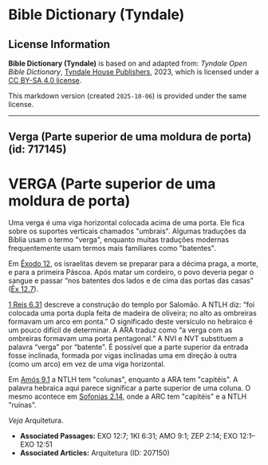 # Bible Dictionary (Tyndale)

## License Information

**Bible Dictionary (Tyndale)** is based on and adapted from: _Tyndale Open Bible Dictionary_, [Tyndale House Publishers](https://tyndaleopenresources.com/), 2023, which is licensed under a [CC BY-SA 4.0 license](https://creativecommons.org/licenses/by-sa/4.0/legalcode.en).

This markdown version (created `2025-10-06`) is provided under the same license.



--------------------------------

## Verga (Parte superior de uma moldura de porta) (id: 717145)

VERGA (Parte superior de uma moldura de porta)
==============================================

Uma verga é uma viga horizontal colocada acima de uma porta. Ele fica sobre os suportes verticais chamados "umbrais". Algumas traduções da Bíblia usam o termo "verga", enquanto muitas traduções modernas frequentemente usam termos mais familiares como "batentes".

Em [Êxodo 12](https://ref.ly/Exod12:1-Exod12:51), os israelitas devem se preparar para a décima praga, a morte, e para a primeira Páscoa. Após matar um cordeiro, o povo deveria pegar o sangue e passar “nos batentes dos lados e de cima das portas das casas” ([Êx 12\.7](https://ref.ly/Exod12:7)).

[1 Reis 6\.31](https://ref.ly/1Kgs6:31) descreve a construção do templo por Salomão. A NTLH diz: “foi colocada uma porta dupla feita de madeira de oliveira; no alto as ombreiras formavam um arco em ponta.” O significado deste versículo no hebraico é um pouco difícil de determinar. A ARA traduz como “a verga com as ombreiras formavam uma porta pentagonal.” A NVI e NVT substituem a palavra “verga” por “batente". É possível que a parte superior da entrada fosse inclinada, formada por vigas inclinadas uma em direção à outra (como um arco) em vez de uma viga horizontal.

Em [Amós 9\.1](https://ref.ly/Amos9:1) a NTLH tem "colunas", enquanto a ARA tem "capitéis". A palavra hebraica aqui parece significar a parte superior de uma coluna. O mesmo acontece em [Sofonias 2\.14](https://ref.ly/Zeph2:14), onde a ARC tem "capitéis" e a NTLH "ruínas".

*Veja* Arquitetura.

* **Associated Passages:** EXO 12:7; 1KI 6:31; AMO 9:1; ZEP 2:14; EXO 12:1–EXO 12:51
* **Associated Articles:** Arquitetura (ID: 207150)


